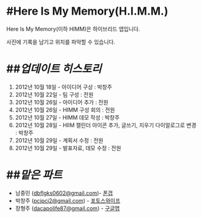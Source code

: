 #**Here Is My Memory(H.I.M.M.)**
======================
Here Is My Memory(이하 HIMM)은 하이브리드 앱입니다.

사진에 기록을 남기고 위치를 파악할 수 있습니다.

##*업데이트 히스토리*
======================
1. 2012년 10월 18일 - 아이디어 구상 : 박창주
2. 2012년 10월 22일 - 팀 구성 : 전원
3. 2012년 10월 26일 - 아이디어 추가 : 전원
4. 2012년 10월 26일 - HIMM 구성 회의 : 전원
5. 2012년 10월 27일 - HIMM 데모 작성 : 박창주
6. 2012년 10월 28일 - HIIM 캘린더 아이콘 추가, 글쓰기, 지우기 다이얼로그로 변경 : 박창주
7. 2012년 10월 29일 - 계획서 수정 : 전원
8. 2012년 10월 29일 - 발표자료, 데모 수정 : 전원


##*맡은 파트*
======================
- 남중민 (dbflgks0602@gmail.com)- [폰갭](http://phonegap.com)
- 박창주 (pcjpcj2@gmail.com) - [포토스와이프](http://www.photoswipe.com/)
- 장형주 (dacapolife87@gmail.com) - [구글맵](http://code.google.com/p/jquery-ui-map/)
